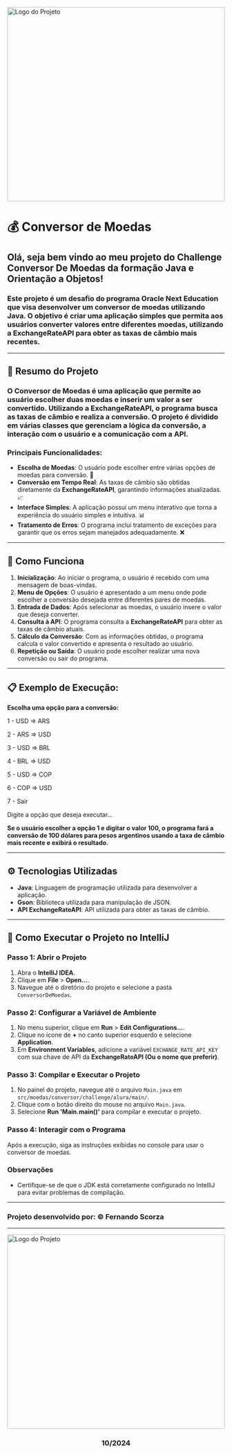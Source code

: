 <img src="https://caelum-online-public.s3.amazonaws.com/oracle-one-fase2/one-br-kit-boas-vindas/ONE+desktop+2.png" alt="Logo do Projeto" width="100%" height="450">

# 💰  Conversor de Moedas
## Olá, seja bem vindo ao meu projeto do Challenge Conversor De Moedas da formação Java e Orientação a Objetos!

### Este projeto é um **desafio do programa Oracle Next Education** que visa desenvolver um **conversor de moedas** utilizando **Java**. O objetivo é criar uma aplicação simples que permita aos usuários **converter valores entre diferentes moedas**, utilizando a **ExchangeRateAPI** para obter as taxas de câmbio mais recentes.

---

## 📜 Resumo do Projeto

### O **Conversor de Moedas** é uma aplicação que permite ao usuário escolher duas moedas e inserir um valor a ser convertido. Utilizando a **ExchangeRateAPI**, o programa busca as taxas de câmbio e realiza a conversão. O projeto é dividido em várias classes que gerenciam a lógica da conversão, a interação com o usuário e a comunicação com a API.

### Principais Funcionalidades:

- **Escolha de Moedas**: O usuário pode escolher entre várias opções de moedas para conversão. 💱
- **Conversão em Tempo Real**: As taxas de câmbio são obtidas diretamente da **ExchangeRateAPI**, garantindo informações atualizadas. 📈
- **Interface Simples**: A aplicação possui um menu interativo que torna a experiência do usuário simples e intuitiva. 📊
- **Tratamento de Erros**: O programa inclui tratamento de exceções para garantir que os erros sejam manejados adequadamente. ❌
---
## 🚀 Como Funciona

1. **Inicialização**: Ao iniciar o programa, o usuário é recebido com uma mensagem de boas-vindas.
2. **Menu de Opções**: O usuário é apresentado a um menu onde pode escolher a conversão desejada entre diferentes pares de moedas.
3. **Entrada de Dados**: Após selecionar as moedas, o usuário insere o valor que deseja converter.
4. **Consulta à API**: O programa consulta a **ExchangeRateAPI** para obter as taxas de câmbio atuais.
5. **Cálculo da Conversão**: Com as informações obtidas, o programa calcula o valor convertido e apresenta o resultado ao usuário.
6. **Repetição ou Saída**: O usuário pode escolher realizar uma nova conversão ou sair do programa.
---
## 📋 Exemplo de Execução:
**Escolha uma opção para a conversão:**

1 - USD => ARS

2 - ARS => USD

3 - USD => BRL

4 - BRL => USD

5 - USD => COP

6 - COP => USD

7 - Sair

Digite a opção que deseja executar...

**Se o usuário escolher a opção 1 e digitar o valor 100, o programa fará a conversão de 100 dólares para pesos argentinos usando a taxa de câmbio mais recente e exibirá o resultado.**

---
## ⚙️ Tecnologias Utilizadas

- **Java**: Linguagem de programação utilizada para desenvolver a aplicação.
- **Gson**: Biblioteca utilizada para manipulação de JSON.
- **API ExchangeRateAPI**: API utilizada para obter as taxas de câmbio.
---

## 🚀 Como Executar o Projeto no IntelliJ

### Passo 1: Abrir o Projeto

1. Abra o **IntelliJ IDEA**.
2. Clique em **File** > **Open...**.
3. Navegue até o diretório do projeto e selecione a pasta `ConversorDeMoedas`.

### Passo 2: Configurar a Variável de Ambiente

1. No menu superior, clique em **Run** > **Edit Configurations...**.
2. Clique no ícone de **+** no canto superior esquerdo e selecione **Application**.
3. Em **Environment Variables**, adicione a variável `EXCHANGE_RATE_API_KEY` com sua chave de API da **ExchangeRateAPI (Ou o nome que preferir)**.

### Passo 3: Compilar e Executar o Projeto

1. No painel do projeto, navegue até o arquivo `Main.java` em `src/moedas/conversor/challenge/alura/main/`.
2. Clique com o botão direito do mouse no arquivo `Main.java`.
3. Selecione **Run 'Main.main()'** para compilar e executar o projeto.

### Passo 4: Interagir com o Programa

Após a execução, siga as instruções exibidas no console para usar o conversor de moedas.

### Observações

- Certifique-se de que o JDK está corretamente configurado no IntelliJ para evitar problemas de compilação.
---
### Projeto desenvolvido por: © Fernando Scorza 


---
<img src="https://caelum-online-public.s3.amazonaws.com/oracle-one-fase2/one-br-kit-boas-vindas/ONE+desktop+2.png" alt="Logo do Projeto" width="100%" height="450">

<div align="center">

### 10/2024

</div>
